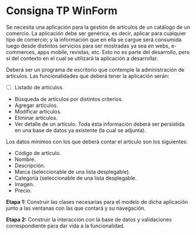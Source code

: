 # Consigna TP WinForm
Se necesita una aplicación para la gestión de artículos de un catálogo de un comercio. La aplicación debe ser genérica, es decir, aplicar para cualquier tipo de comercio; y la información que en ella se cargue será consumida luego desde distintos servicios para ser mostradas ya sea en webs, e-commerces, apps mobile, revistas, etc. Esto no es parte del desarrollo, pero sí del contexto en el cual se utilizará la aplicación a desarrollar.

Deberá ser un programa de escritorio que contemple la administración de artículos. Las funcionalidades que deberá tener la aplicación serán:

-[ ] Listado de artículos.
- Búsqueda de artículos por distintos criterios.
- Agregar artículos.
- Modificar artículos.
- Eliminar artículos.
- Ver detalle de un artículo.
Toda ésta información deberá ser persistida en una base de datos ya existente (la cual se adjunta).

Los datos mínimos con los que deberá contar el artículo son los siguientes:

- Código de artículo.
- Nombre.
- Descripción.
- Marca (seleccionable de una lista desplegable).
- Categoría (seleccionable de una lista desplegable.
- Imagen.
- Precio.


**Etapa 1:** Construir las clases necesarias para el modelo de dicha aplicación junto a las ventanas con las que contará y su navegación.

**Etapa 2:** Construir la interacción con la base de datos y validaciones correspondiente para dar vida a la funcionalidad.

